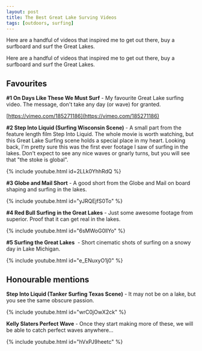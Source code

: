 ```yaml
---
layout: post
title: The Best Great Lake Surving Videos
tags: [outdoors, surfing]
---
```


Here are a handful of videos that inspired me to get out there, buy a surfboard and surf the Great Lakes.

Here are a handful of videos that inspired me to get out there, buy a surfboard and surf the Great Lakes.

## Favourites

**#1 On Days Like These We Must Surf** - My favourite Great Lake surfing video. The message, don't take any day (or wave) for granted.

[https://vimeo.com/185271186](https://vimeo.com/185271186)

**#2 Step Into Liquid (Surfing Wisconsin Scene)** - A small part from the feature length film Step Into Liquid. The whole movie is worth watching, but this Great Lake Surfing scene holds a special place in my heart. Looking back, I'm pretty sure this was the first ever footage I saw of surfing in the lakes. Don't expect to see any nice waves or gnarly turns, but you will see that "the stoke is global".

{% include youtube.html id=2LLk0YhhRdQ %}

**#3 Globe and Mail Short** - A good short from the Globe and Mail on board shaping and surfing in the lakes.

{% include youtube.html id="yJRQEjfS0To" %}

**#4 Red Bull Surfing in the Great Lakes** - Just some awesome footage from superior. Proof that it can get real in the lakes.

{% include youtube.html id="6sMWoG0llYo" %}

**#5 Surfing the Great Lakes**  - Short cinematic shots of surfing on a snowy day in Lake Michigan.

{% include youtube.html id="e_ENuxyO1j0" %}

## Honourable mentions

**Step Into Liquid (Tanker Surfing Texas Scene)** - It may not be on a lake, but you see the same obscure passion.

{% include youtube.html id="wrC0jOwX2ck" %}

**Kelly Slaters Perfect Wave** - Once they start making more of these, we will be able to catch perfect waves anywhere...

{% include youtube.html id="hVxPJ9heetc" %}